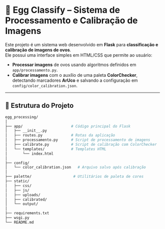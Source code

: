# 🥚 Egg Classify – Sistema de Processamento e Calibração de Imagens

Este projeto é um sistema web desenvolvido em **Flask** para **classificação e calibração de imagens de ovos**.  
Ele possui uma interface simples em HTML/CSS que permite ao usuário:

- **Processar imagens** de ovos usando algoritmos definidos em `app/processamento.py`.
- **Calibrar imagens** com o auxílio de uma paleta **ColorChecker**, detectando marcadores **ArUco** e salvando a configuração em `config/color_calibration.json`.

---

## 📂 Estrutura do Projeto

```bash
egg_processing/
│
├── app/                      # Código principal do Flask
│   ├── __init__.py
│   ├── routes.py             # Rotas da aplicação
│   ├── processamento.py      # Script de processamento de imagens
│   ├── calibrate.py          # Script de calibração com ColorChecker
│   └── templates/            # Templates HTML
│       └── index.html
│
├── config/
│   └── color_calibration.json   # Arquivo salvo após calibração
│
├── palette/                   # Utilitários de paleta de cores
├── static/
│   ├── css/
│   ├── js/
│   ├── uploads/
│   ├── calibrated/
│   └── output/
│
├── requirements.txt
├── wsgi.py
└── README.md
```
